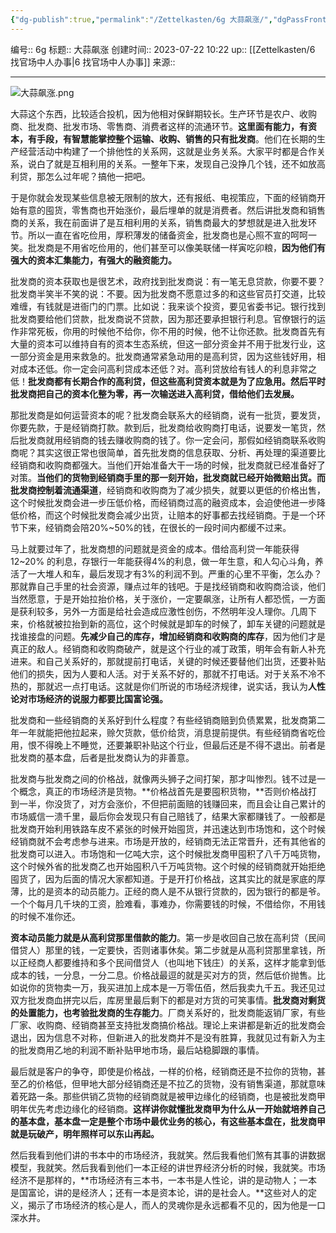 ```yaml
---
{"dg-publish":true,"permalink":"/Zettelkasten/6g 大蒜飙涨/","dgPassFrontmatter":true}
---
```


编号:: 6g
标题:: 大蒜飙涨
创建时间:: 2023-07-22 10:22
up:: [[Zettelkasten/6 找官场中人办事\|6 找官场中人办事]]
来源:: 

---
![大蒜飙涨.png](/img/user/attachment/%E5%A4%A7%E8%92%9C%E9%A3%99%E6%B6%A8.png)

大蒜这个东西，比较适合投机，因为他相对保鲜期较长。生产环节是农户、收购商、批发商、批发市场、零售商、消费者这样的流通环节。**这里面有能力，有资本，有手段，有智慧能掌控整个运输、收购、销售的只有批发商**。他们在长期的生产经营活动中构建了一个排他性的关系网，这就是业务关系。大家平时都是合作关系，说白了就是互相利用的关系。一整年下来，发现自己没挣几个钱，还不如放高利贷，那怎么过年呢？搞他一把吧。

于是你就会发现某些信息被无限制的放大，还有报纸、电视策应，下面的经销商开始有意的囤货，零售商也开始涨价，最后埋单的就是消费者。然后讲批发商和销售商的关系，我在前面讲了是互相利用的关系，销售商最大的梦想就是进入批发环节。所以一直在省吃俭用，厚积薄发的储备资金，批发商也是心照不宣的呵呵一笑。批发商是不用省吃俭用的，他们甚至可以像美联储一样寅吃卯粮，**因为他们有强大的资本汇集能力，有强大的融资能力。**

批发商的资本获取也是很艺术，政府找到批发商说：有一笔无息贷款，你要不要？批发商半笑半不笑的说：不要。因为批发商不愿意过多的和这些官员打交道，比较难缠，有钱就是进衙门的门票。比如说：我来谈个投资，要见省委书记。银行找到批发商要给他们贷款，批发商说不贷款，因为那还要承担银行利息。官僚银行的运作非常死板，你用的时候他不给你，你不用的时候，他不让你还款。批发商首先有大量的资本可以维持自有的资本生态系统，但这一部分资金并不用于批发行业，这一部分资金是用来救急的。批发商通常紧急动用的是高利贷，因为这些钱好用，相对成本还低。你一定会问高利贷成本还低？对。高利贷放给有钱人的利息非常之低！**批发商都有长期合作的高利贷，但这些高利贷资本就是为了应急用。然后平时批发商把自己的资本化整为零，再一次输送进入高利贷，借给他们去发展。**

那批发商是如何运营资本的呢？批发商会联系大的经销商，说有一批货，要发货，你要先款，于是经销商打款。款到后，批发商给收购商打电话，说要发一笔货，然后批发商就用经销商的钱去赚收购商的钱了。你一定会问，那假如经销商联系收购商呢？其实这很正常也很简单，首先批发商的信息获取、分析、再处理的渠道要比经销商和收购商都强大。当他们开始准备大干一场的时候，批发商就已经准备好了对策。**当他们的货物到经销商手里的那一刻开始，批发商就已经开始微赔出货。而批发商控制着流通渠道**，经销商和收购商为了减少损失，就要以更低的价格出售，这个时候批发商会进一步压低价格，而经销商过高的融资成本，会迫使他进一步降低价格，而这个时候批发商会减少出货，让赔本的好事都去找经销商。于是一个环节下来，经销商会陪20%~50%的钱，在很长的一段时间内都缓不过来。

马上就要过年了，批发商想的问题就是资金的成本。借给高利贷一年能获得12~20% 的利息，存银行一年能获得4%的利息，做一年生意，和人勾心斗角，养活了一大堆人和车，最后发现才有3%的利润不到。严重的心里不平衡，怎么办？那就靠自己手里的社会资源，赚点过年的钱吧。于是找经销商和收购商洽谈，他们当然愿意，于是开始拉抬价格，关于涨价，一定要飙涨，让所有人都恐慌，一方面是获利较多，另外一方面是给社会造成应激性创伤，不然明年没人理你。几周下来，价格就被拉抬到新的高位，这个时候就是卸车的时候了，卸车关键的问题就是找谁接盘的问题。**先减少自己的库存，增加经销商和收购商的库存**，因为他们才是真正的敌人。经销商和收购商破产，就是这个行业的减丁政策，明年会有新人补充进来。和自己关系好的，那就提前打电话，关键的时候还要替他们出货，还要补贴他们的损失，因为人要和人活。对于关系不好的，那就不打电话。对于关系不冷不热的，那就迟一点打电话。这就是你们所说的市场经济规律，说实话，我认为**人性论对市场经济的说服力都要比国富论强。**

批发商和一些经销商的关系好到什么程度？有些经销商赔到负债累累，批发商第二年一年就能把他拉起来，赊欠货款，低价给货，消息提前提供。有些经销商省吃俭用，恨不得晚上不睡觉，还要兼职补贴这个行业，但最后还是不得不退出。前者是批发商的基本盘，后者是批发商认为的非善意。

批发商与批发商之间的价格战，就像两头狮子之间打架，那才叫惨烈。钱不过是一个概念，真正的市场经济是货物。**价格战首先是要囤积货物，**否则价格战打到一半，你没货了，对方会涨价，不但把前面赔的钱赚回来，而且会让自己累计的市场威信一溃千里，最后你会发现只有自己赔钱了，结果大家都赚钱了。一般都是批发商开始利用铁路车皮不紧张的时候开始囤货，并迅速达到市场饱和，这个时候经销商就不会考虑参与进来。市场是开放的，经销商无法正常晋升，还有其他省的批发商可以进入。市场饱和一亿吨大宗，这个时候批发商甲囤积了八千万吨货物，这个时候外省的批发商乙也开始囤积八千万吨货物。这个时候的经销商就开始拒绝囤货了，因为后面的情况大家都知道。于是开打价格战，这其实比的就是家底的厚薄，比的是资本的动员能力。正经的商人是不从银行贷款的，因为银行的都是爷。一个个每月几千块的工资，脸难看，事难办，你需要钱的时候，不借给你，不用钱的时候不准你还。

**资本动员能力就是从高利贷那里借款的能力**。第一步是收回自己放在高利贷（民间借贷人）那里的钱，一定要快，否则诸事休矣。第二步就是从高利贷那里拿钱，所以正经商人都要维持和多个民间借贷人（也叫地下钱庄）的关系，这样才能拿到低成本的钱，一分息，一分二息。价格战最逗的就是买对方的货，然后低价抛售。比如说你的货物卖一万，我买进加上成本是一万零伍佰，然后我卖九千五。我还见过双方批发商血拼完以后，库房里最后剩下的都是对方货的可笑事情。**批发商对剩货的处置能力，也考验批发商的生存能力**。厂商关系好的，批发商能返销厂家，有些厂家、收购商、经销商甚至支持批发商搞价格战。理论上来讲都是新近的批发商会退出，因为信息不对称，但新进入的批发商并不是没有胜算，我就见过有新入为主的批发商用乙地的利润不断补贴甲地市场，最后站稳脚跟的事情。

最后就是客户的争夺，即使是价格战，一样的价格，经销商还是不拉你的货物，甚至乙的价格低，但甲地大部分经销商还是不拉乙的货物，没有销售渠道，那就意味着死路一条。那些供销乙货物的经销商就是被甲边缘化的经销商，也是被批发商甲明年优先考虑边缘化的经销商。**这样讲你就懂批发商甲为什么从一开始就培养自己的基本盘，基本盘一定是整个市场中最优业务的核心，有这些基本盘在，批发商甲就是玩破产，明年照样可以东山再起。**

然后我看到他们讲的书本中的市场经济，我就笑。然后我看他们煞有其事的讲数据模型，我就笑。然后我看到他们一本正经的讲世界经济分析的时候，我就笑。市场经济不是那样的，**市场经济有三本书，一本书是人性论，讲的是动物人；一本是国富论，讲的是经济人；还有一本是资本论，讲的是社会人。**这些对人的定义，揭示了市场经济的核心是人，而人的灵魂你是永远都看不见的，因为他是一口深水井。